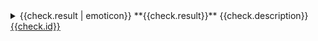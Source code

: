 <details>
    <summary>{{check.result | emoticon}} **{{check.result}}** {{check.description}} <a href="https://fontbakery.readthedocs.io/en/stable/fontbakery/checks/{{check.module}}.html#{{check.id | replace("_", "-") | replace("/", "-") | replace(".", "-")}}">{{check.id}}</a></summary>
    <div>

{% if not succinct %}
{% for line in check.rationale.split("\n") %}> {{line | unwrap | replace("\n", "") }}
{% endfor %}
{% endif %}

{% for result in check.logs |sort(attribute="status") %}
{% if not result is omitted %}
* {{result.status | emoticon }} **{{result.status}}** {{result.message.message}} {%if result.message.code%}[code: {{result.message.code}}]{%endif%}
{% endif %}
{% endfor %}

</div>
</details>